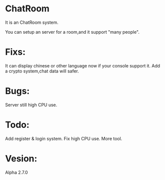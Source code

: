 # ChatRoom
It is an ChatRoom system.

You can setup an server for a room,and it support "many people".

# Fixs:
It can display chinese or other language now if your console support it.
Add a crypto system,chat data will safer.

# Bugs:
Server still high CPU use.

# Todo:
Add register & login system.
Fix high CPU use.
More tool.

# Vesion:
Alpha 2.7.0